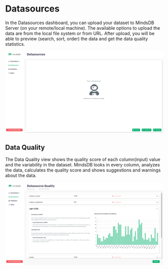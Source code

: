 # Datasources

In the Datasources dashboard, you can upload your dataset to MindsDB Server (on your remote/local machine). The available options to upload the data are from the local file system or from URL. After upload, you will be able to preview (search, sort, order) the data and get the data quality statistics.

![Datasources](/assets/scout/datasources.png)


## Data Quality

The Data Quality view shows the quality score of each column(input) value and the variability in the dataset. MindsDB looks in every column, analyzes the data, calculates the quality score and shows suggestions and warnings about the data. 

![Datasources Quality](/assets/scout/datasources-quality.png)
